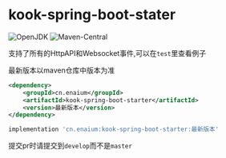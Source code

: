 # kook-spring-boot-stater

![OpenJDK](https://img.shields.io/badge/OpenJDK-8-purple?style=for-the-badge&logo=OpenJDK)
![Maven-Central](https://img.shields.io/maven-central/v/cn.enaium/kook-spring-boot-starter?style=for-the-badge)

支持了所有的HttpAPI和Websocket事件,可以在`test`里查看例子

最新版本以maven仓库中版本为准

```xml
<dependency>
    <groupId>cn.enaium</groupId>
    <artifactId>kook-spring-boot-starter</artifactId>
    <version>最新版本</version>
</dependency>
```

```groovy
implementation 'cn.enaium:kook-spring-boot-starter:最新版本'
```

提交pr时请提交到`develop`而不是`master`